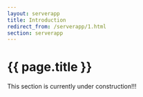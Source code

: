 ```yaml
---
layout: serverapp
title: Introduction
redirect_from: /serverapp/1.html
section: serverapp
---
```


# {{ page.title }}

This section is currently under construction!!!
